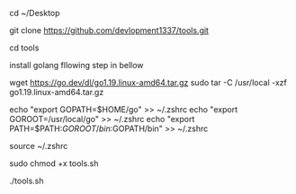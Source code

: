 cd ~/Desktop

git clone https://github.com/devlopment1337/tools.git

cd tools

install golang fllowing step in bellow

wget https://go.dev/dl/go1.19.linux-amd64.tar.gz
sudo tar -C /usr/local -xzf go1.19.linux-amd64.tar.gz

echo "export GOPATH=$HOME/go" >> ~/.zshrc
echo "export GOROOT=/usr/local/go" >> ~/.zshrc
echo "export PATH=$PATH:$GOROOT/bin:$GOPATH/bin" >> ~/.zshrc

source  ~/.zshrc

sudo chmod +x tools.sh

./tools.sh





